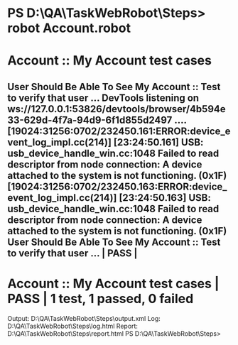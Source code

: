 PS D:\QA\TaskWebRobot\Steps> robot Account.robot
==============================================================================
Account :: My Account test cases
==============================================================================
User Should Be Able To See My Account :: Test to verify that user ...
DevTools listening on ws://127.0.0.1:53826/devtools/browser/4b594e33-629d-4f7a-94d9-6f1d855d2497
....[19024:31256:0702/232450.161:ERROR:device_event_log_impl.cc(214)] [23:24:50.161] USB: usb_device_handle_win.cc:1048 Failed to read descriptor from node connection: A device attached to the system is not functioning. (0x1F)
[19024:31256:0702/232450.163:ERROR:device_event_log_impl.cc(214)] [23:24:50.163] USB: usb_device_handle_win.cc:1048 Failed to read descriptor from node connection: A device attached to the system is not functioning. (0x1F)
User Should Be Able To See My Account :: Test to verify that user ... | PASS |
------------------------------------------------------------------------------
Account :: My Account test cases                                      | PASS |
1 test, 1 passed, 0 failed
==============================================================================
Output:  D:\QA\TaskWebRobot\Steps\output.xml
Log:     D:\QA\TaskWebRobot\Steps\log.html
Report:  D:\QA\TaskWebRobot\Steps\report.html
PS D:\QA\TaskWebRobot\Steps> 